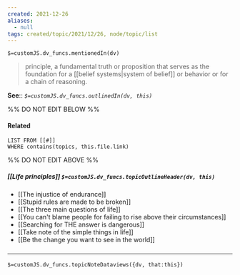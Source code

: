 ```yaml
---
created: 2021-12-26 
aliases:
  - null
tags: created/topic/2021/12/26, node/topic/list
---
```

`$=customJS.dv_funcs.mentionedIn(dv)`

> principle, a fundamental truth or proposition that serves as the foundation for a [[belief systems|system of belief]] or behavior or for a chain of reasoning.

**See**:: 
*`$=customJS.dv_funcs.outlinedIn(dv, this)`*

%% DO NOT EDIT BELOW %%
#### Related 
```dataview
LIST FROM [[#]]
WHERE contains(topics, this.file.link)
```
%% DO NOT EDIT ABOVE %%
##### [[Life principles]] `$=customJS.dv_funcs.topicOutlineHeader(dv, this)`

- [[The injustice of endurance]]
- [[Stupid rules are made to be broken]]
- [[The three main questions of life]]
- [[You can't blame people for failing to rise above their circumstances]]
- [[Searching for THE answer is dangerous]]
- [[Take note of the simple things in life]]
- [[Be the change you want to see in the world]]

### <hr class="dataviews"/>

`$=customJS.dv_funcs.topicNoteDataviews({dv, that:this})`
